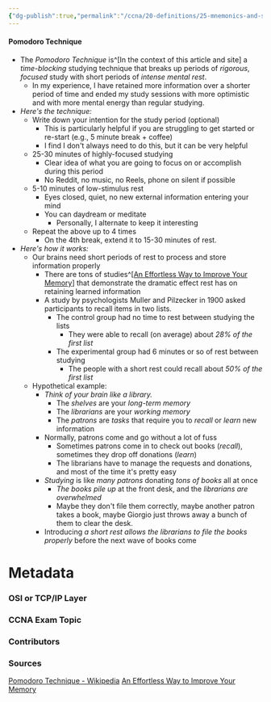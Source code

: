 ```yaml
---
{"dg-publish":true,"permalink":"/ccna/20-definitions/25-mnemonics-and-summaries/learning-to-study/pomodoro-technique/"}
---
```


#### Pomodoro Technique
- The *Pomodoro Technique* is^[In the context of this article and site] a *time-blocking* studying technique that breaks up periods of *rigorous*, *focused* study with short periods of *intense mental rest*.
	- In my experience, I have retained more information over a shorter period of time and ended my study sessions with more optimistic and with more mental energy than regular studying.
- *Here's the technique:*
	- Write down your intention for the study period (optional)
		- This is particularly helpful if you are struggling to get started or re-start (e.g., 5 minute break + coffee)
		- I find I don't always need to do this, but it can be very helpful
	- 25-30 minutes of highly-focused studying
		- Clear idea of what you are going to focus on or accomplish during this period
		- No Reddit, no music, no Reels, phone on silent if possible
	- 5-10 minutes of low-stimulus rest
		- Eyes closed, quiet, no new external information entering your mind
		- You can daydream or meditate
			- Personally, I alternate to keep it interesting
	- Repeat the above up to 4 times
		- On the 4th break, extend it to 15-30 minutes of rest.
- *Here's how it works:*
	- Our brains need short periods of rest to process and store information properly
		- There are tons of studies^[[An Effortless Way to Improve Your Memory](https://getpocket.com/explore/item/an-effortless-way-to-improve-your-memory)] that demonstrate the dramatic effect rest has on retaining learned information
		- A study by psychologists Muller and Pilzecker in 1900 asked participants to recall items in two lists.
			- The control group had no time to rest between studying the lists
				- They were able to recall (on average) about *28% of the first list*
			- The experimental group had 6 minutes or so of rest between studying
				- The people with a short rest could recall about *50% of the first list*
	- Hypothetical example: 
		- *Think of your brain like a library.*
			- The *shelves* are your *long-term memory*
			- The *librarians* are your *working memory*
			- The *patrons* are *tasks* that require you to *recall* or *learn* new information
		- Normally, patrons come and go without a lot of fuss
			- Sometimes patrons come in to check out books (*recall*), sometimes they drop off donations (*learn*)
			- The librarians have to manage the requests and donations, and most of the time it's pretty easy
		- *Studying* is like *many patrons* donating *tons of books* all at once
			- *The books pile up* at the front desk, and the *librarians are overwhelmed*
			- Maybe they don't file them correctly, maybe another patron takes a book, maybe Giorgio just throws away a bunch of them to clear the desk.
		- Introducing *a short rest allows the librarians to file the books properly* before the next wave of books come




# Metadata
### OSI or TCP/IP Layer

### CCNA Exam Topic

### Contributors

### Sources
[Pomodoro Technique - Wikipedia](https://en.wikipedia.org/wiki/Pomodoro_Technique)
[An Effortless Way to Improve Your Memory](https://getpocket.com/explore/item/an-effortless-way-to-improve-your-memory)